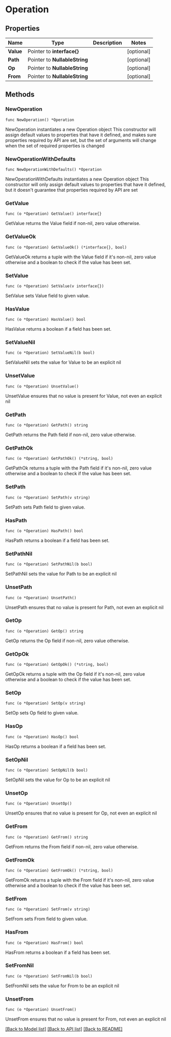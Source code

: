 # Operation

## Properties

Name | Type | Description | Notes
------------ | ------------- | ------------- | -------------
**Value** | Pointer to **interface{}** |  | [optional] 
**Path** | Pointer to **NullableString** |  | [optional] 
**Op** | Pointer to **NullableString** |  | [optional] 
**From** | Pointer to **NullableString** |  | [optional] 

## Methods

### NewOperation

`func NewOperation() *Operation`

NewOperation instantiates a new Operation object
This constructor will assign default values to properties that have it defined,
and makes sure properties required by API are set, but the set of arguments
will change when the set of required properties is changed

### NewOperationWithDefaults

`func NewOperationWithDefaults() *Operation`

NewOperationWithDefaults instantiates a new Operation object
This constructor will only assign default values to properties that have it defined,
but it doesn't guarantee that properties required by API are set

### GetValue

`func (o *Operation) GetValue() interface{}`

GetValue returns the Value field if non-nil, zero value otherwise.

### GetValueOk

`func (o *Operation) GetValueOk() (*interface{}, bool)`

GetValueOk returns a tuple with the Value field if it's non-nil, zero value otherwise
and a boolean to check if the value has been set.

### SetValue

`func (o *Operation) SetValue(v interface{})`

SetValue sets Value field to given value.

### HasValue

`func (o *Operation) HasValue() bool`

HasValue returns a boolean if a field has been set.

### SetValueNil

`func (o *Operation) SetValueNil(b bool)`

 SetValueNil sets the value for Value to be an explicit nil

### UnsetValue
`func (o *Operation) UnsetValue()`

UnsetValue ensures that no value is present for Value, not even an explicit nil
### GetPath

`func (o *Operation) GetPath() string`

GetPath returns the Path field if non-nil, zero value otherwise.

### GetPathOk

`func (o *Operation) GetPathOk() (*string, bool)`

GetPathOk returns a tuple with the Path field if it's non-nil, zero value otherwise
and a boolean to check if the value has been set.

### SetPath

`func (o *Operation) SetPath(v string)`

SetPath sets Path field to given value.

### HasPath

`func (o *Operation) HasPath() bool`

HasPath returns a boolean if a field has been set.

### SetPathNil

`func (o *Operation) SetPathNil(b bool)`

 SetPathNil sets the value for Path to be an explicit nil

### UnsetPath
`func (o *Operation) UnsetPath()`

UnsetPath ensures that no value is present for Path, not even an explicit nil
### GetOp

`func (o *Operation) GetOp() string`

GetOp returns the Op field if non-nil, zero value otherwise.

### GetOpOk

`func (o *Operation) GetOpOk() (*string, bool)`

GetOpOk returns a tuple with the Op field if it's non-nil, zero value otherwise
and a boolean to check if the value has been set.

### SetOp

`func (o *Operation) SetOp(v string)`

SetOp sets Op field to given value.

### HasOp

`func (o *Operation) HasOp() bool`

HasOp returns a boolean if a field has been set.

### SetOpNil

`func (o *Operation) SetOpNil(b bool)`

 SetOpNil sets the value for Op to be an explicit nil

### UnsetOp
`func (o *Operation) UnsetOp()`

UnsetOp ensures that no value is present for Op, not even an explicit nil
### GetFrom

`func (o *Operation) GetFrom() string`

GetFrom returns the From field if non-nil, zero value otherwise.

### GetFromOk

`func (o *Operation) GetFromOk() (*string, bool)`

GetFromOk returns a tuple with the From field if it's non-nil, zero value otherwise
and a boolean to check if the value has been set.

### SetFrom

`func (o *Operation) SetFrom(v string)`

SetFrom sets From field to given value.

### HasFrom

`func (o *Operation) HasFrom() bool`

HasFrom returns a boolean if a field has been set.

### SetFromNil

`func (o *Operation) SetFromNil(b bool)`

 SetFromNil sets the value for From to be an explicit nil

### UnsetFrom
`func (o *Operation) UnsetFrom()`

UnsetFrom ensures that no value is present for From, not even an explicit nil

[[Back to Model list]](../README.md#documentation-for-models) [[Back to API list]](../README.md#documentation-for-api-endpoints) [[Back to README]](../README.md)



